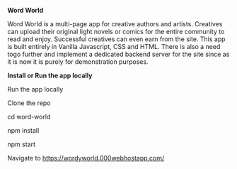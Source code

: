**Word World**

Word World is a multi-page app for creative authors and artists. Creatives can upload their original light novels or comics for the entire community to read and enjoy. Successful creatives can even earn from the site. This app is built entirely in Vanilla Javascript, CSS and HTML. There is also a need togo further and implement a dedicated backend server for the site since as it is now it is purely for demonstration purposes.

**Install or Run the app locally**

Run the app locally

Clone the repo

cd word-world

npm install

npm start

Navigate to https://wordyworld.000webhostapp.com/

